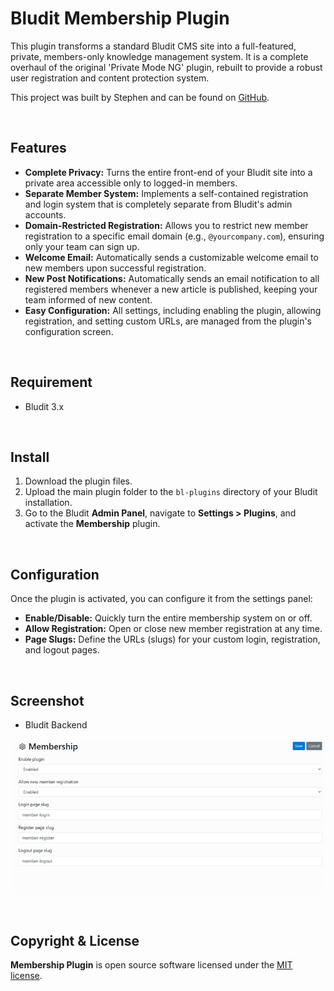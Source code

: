 # Bludit Membership Plugin

This plugin transforms a standard Bludit CMS site into a full-featured, private, members-only knowledge management system. It is a complete overhaul of the original 'Private Mode NG' plugin, rebuilt to provide a robust user registration and content protection system.

This project was built by Stephen and can be found on [GitHub](https://github.com/Oloh/bludit-membership-plugin/tree/main).

<br/>

## Features

- **Complete Privacy:** Turns the entire front-end of your Bludit site into a private area accessible only to logged-in members.
- **Separate Member System:** Implements a self-contained registration and login system that is completely separate from Bludit's admin accounts.
- **Domain-Restricted Registration:** Allows you to restrict new member registration to a specific email domain (e.g., `@yourcompany.com`), ensuring only your team can sign up.
- **Welcome Email:** Automatically sends a customizable welcome email to new members upon successful registration.
- **New Post Notifications:** Automatically sends an email notification to all registered members whenever a new article is published, keeping your team informed of new content.
- **Easy Configuration:** All settings, including enabling the plugin, allowing registration, and setting custom URLs, are managed from the plugin's configuration screen.

<br/> 

## Requirement

- Bludit 3.x

<br/>

## Install

1.  Download the plugin files.
2.  Upload the main plugin folder to the `bl-plugins` directory of your Bludit installation.
3.  Go to the Bludit **Admin Panel**, navigate to **Settings > Plugins**, and activate the **Membership** plugin.

<br/>

## Configuration

Once the plugin is activated, you can configure it from the settings panel:

- **Enable/Disable:** Quickly turn the entire membership system on or off.
- **Allow Registration:** Open or close new member registration at any time.
- **Page Slugs:** Define the URLs (slugs) for your custom login, registration, and logout pages.

<br/>

## Screenshot

- Bludit Backend

![Membership](screenshot.png)

<br/>

## Copyright & License

**Membership Plugin** is open source software licensed under the [MIT license](https://opensource.org/licenses/MIT).

<br/>
